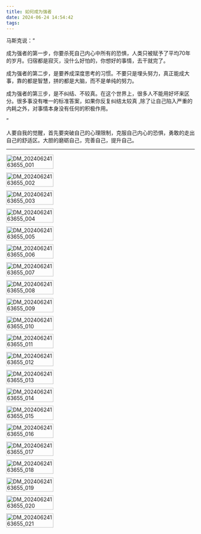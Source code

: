 ```yaml
---
title: 如何成为强者
date: 2024-06-24 14:54:42
tags:
---
```


马斯克说：“

成为强者的第一步，你要杀死自己内心中所有的恐惧，人类只被赋予了平均70年的岁月。归宿都是寂灭，没什么好怕的，你想好的事情，去干就完了。

成为强者的第二步，是要养成深度思考的习惯。不要只是埋头努力，真正能成大事，靠的都是智慧，拼的都是大脑，而不是单纯的努力。

成为强者的第三步，是不纠结、不较真。在这个世界上，很多人不能用好坏来区分。很多事没有唯一的标准答案，如果你反复纠结太较真 ,除了让自己陷入严重的内耗之外，对事情本身没有任何的积极作用。

”

人要自我的觉醒，首先要突破自己的心理限制，克服自己内心的恐惧，勇敢的走出自己的舒适区。大胆的磨砺自己，完善自己，提升自己。

---

<div style="display: flex; flex-wrap: wrap; gap: 10px;">
    <img src="/images/DM_20240624163655_001.webp" alt="DM_20240624163655_001" style="width: 50%;">
    <img src="/images/DM_20240624163655_002.webp" alt="DM_20240624163655_002" style="width: 50%;">
    <img src="/images/DM_20240624163655_003.webp" alt="DM_20240624163655_003" style="width: 50%;">
    <img src="/images/DM_20240624163655_004.webp" alt="DM_20240624163655_004" style="width: 50%;">
    <img src="/images/DM_20240624163655_005.webp" alt="DM_20240624163655_005" style="width: 50%;">
    <img src="/images/DM_20240624163655_006.webp" alt="DM_20240624163655_006" style="width: 50%;">
    <img src="/images/DM_20240624163655_007.webp" alt="DM_20240624163655_007" style="width: 50%;">
    <img src="/images/DM_20240624163655_008.webp" alt="DM_20240624163655_008" style="width: 50%;">
    <img src="/images/DM_20240624163655_009.webp" alt="DM_20240624163655_009" style="width: 50%;">
    <img src="/images/DM_20240624163655_010.webp" alt="DM_20240624163655_010" style="width: 50%;">
    <img src="/images/DM_20240624163655_011.webp" alt="DM_20240624163655_011" style="width: 50%;">
    <img src="/images/DM_20240624163655_012.webp" alt="DM_20240624163655_012" style="width: 50%;">
    <img src="/images/DM_20240624163655_013.webp" alt="DM_20240624163655_013" style="width: 50%;">
    <img src="/images/DM_20240624163655_014.webp" alt="DM_20240624163655_014" style="width: 50%;">
    <img src="/images/DM_20240624163655_015.webp" alt="DM_20240624163655_015" style="width: 50%;">
    <img src="/images/DM_20240624163655_016.webp" alt="DM_20240624163655_016" style="width: 50%;">
    <img src="/images/DM_20240624163655_017.webp" alt="DM_20240624163655_017" style="width: 50%;">
    <img src="/images/DM_20240624163655_018.webp" alt="DM_20240624163655_018" style="width: 50%;">
    <img src="/images/DM_20240624163655_019.webp" alt="DM_20240624163655_019" style="width: 50%;">
    <img src="/images/DM_20240624163655_020.webp" alt="DM_20240624163655_020" style="width: 50%;">
    <img src="/images/DM_20240624163655_021.webp" alt="DM_20240624163655_021" style="width: 50%;">
</div>

